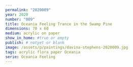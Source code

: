 ```yaml
---
permalink: "2020009"
year: 2020
number: "009"
title: Oceania Feeling Trance in the Swamp Pine
dimensions: 70 x 60
medium: acrylic on paper
show_in_home: #true or empty
publish: # notyet or blank
image: /assets/p/paintings/davina-stephens-2020009.jpg
tags: acrylic flora paper Oceania
serie: Oceania Feeling
---
```

